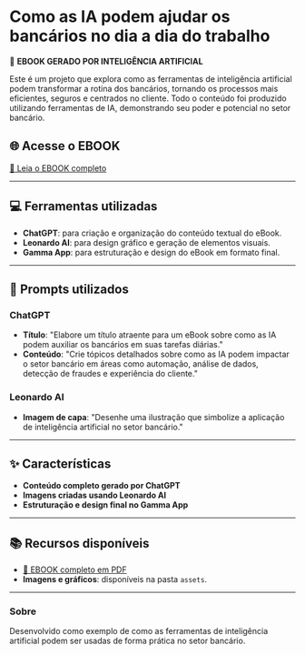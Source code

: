 # Como as IA podem ajudar os bancários no dia a dia do trabalho

📘 **EBOOK GERADO POR INTELIGÊNCIA ARTIFICIAL**

Este é um projeto que explora como as ferramentas de inteligência artificial podem transformar a rotina dos bancários, tornando os processos mais eficientes, seguros e centrados no cliente. Todo o conteúdo foi produzido utilizando ferramentas de IA, demonstrando seu poder e potencial no setor bancário.

## 🌐 Acesse o EBOOK
[📖 Leia o EBOOK completo](ebook/Como-as-IA-podem-ajudar-os-bancarios-no-dia-a-dia-do-trabalho.pdf)

---

## 💻 Ferramentas utilizadas

- **ChatGPT**: para criação e organização do conteúdo textual do eBook.
- **Leonardo AI**: para design gráfico e geração de elementos visuais.
- **Gamma App**: para estruturação e design do eBook em formato final.

---

## 🧠 Prompts utilizados

### ChatGPT
- **Título**: "Elabore um título atraente para um eBook sobre como as IA podem auxiliar os bancários em suas tarefas diárias."
- **Conteúdo**: "Crie tópicos detalhados sobre como as IA podem impactar o setor bancário em áreas como automação, análise de dados, detecção de fraudes e experiência do cliente."

### Leonardo AI
- **Imagem de capa**: "Desenhe uma ilustração que simbolize a aplicação de inteligência artificial no setor bancário."

---

## ✨ Características
- **Conteúdo completo gerado por ChatGPT**
- **Imagens criadas usando Leonardo AI**
- **Estruturação e design final no Gamma App**

---

## 📚 Recursos disponíveis
- [📄 EBOOK completo em PDF](ebook/Como-as-IA-podem-ajudar-os-bancarios-no-dia-a-dia-do-trabalho.pdf)
- **Imagens e gráficos**: disponíveis na pasta `assets`.


---

### Sobre
Desenvolvido como exemplo de como as ferramentas de inteligência artificial podem ser usadas de forma prática no setor bancário.
